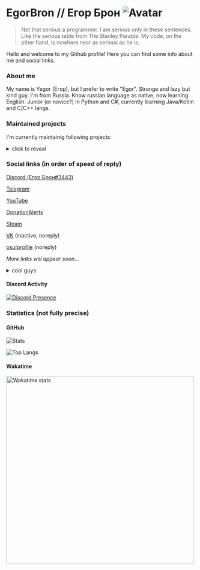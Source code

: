 # EgorBron // Егор Брон ![Avatar](https://avatars.githubusercontent.com/u/71507444?s=64) 
> Not that serious a programmer. I am serious only in these sentences. Like the serious table from The Stanley Parable. My code, on the other hand, is nowhere near as serious as he is.

Hello and welcome to my Github profile! Here you can find some info about me and social links. 
<!-- todo
<img src="https://lanyard-profile-readme.vercel.app/api/555638466365489172?theme=light&bg=809ecf&animated=false&hideDiscrim=true&borderRadius=30px&idleMessage=Probably%20doing%20something%20else...">
-->

### About me
My name is Yegor (Егор), but I prefer to write "Egor". 
Strange and lazy but kind guy. 
I'm from Russia. Know russian language as native, now learning English<!--, want to learn Interslavic and Japanese-->.
Junior (or novice?) in Python and C#, currently learning Java/Kotlin and C/C++ langs. 

### Maintained projects
I'm currently maintainig following projects:
<details><summary>click to reveal</summary>
  
* [DESrv (private)](https://github.com/Blusutils/DESrv) - Dedicated External Server.
  
* [Niquid (private)]() - yet another logic game.
  
* [AutoJacksParty (private)](https://github.com/EgorBron/JacksPartyV2) - Automated YouTube livestream for Jackbox Party Packs
  
* [dumpall](https://github.com/EgorBron/dumpall) - Discord group dumper.
  
* [captuREEE (private)](https://github.com/Blusutils/captuREEE) - mocap?
  
* [Blusutils Python library](https://github.com/Blusutils/blusutilspy) - library with random functionality.
* [SocketSaber](https://github.com/EgorBron/SocketSaber) - library what allows you to open localhost TCP socket with lots of your current BS activity
  
</details>

### Social links (in order of speed of reply)
[Discord (Егор Брон#3443)](https://discord.com/users/555638466365489172)

[Telegram](https://t.me/egorbronn)

[YouTube](https://www.youtube.com/channel/UCWd7FjRN4EM6D7tiJUv6lWg) 

[DonationAlerts](https://www.donationalerts.com/c/egorbron) 

[Steam](https://steamcommunity.com/id/EgorBronn/)

[VK](https://vk.com/egorbronn) (inactive, noreply) 

[osu!profile](https://osu.ppy.sh/users/15136301) (noreply)

*More links will appear soon...*

<details><summary>cool guys</summary>

[@TheStngularity](https://github.com/TheStngularity) 

[@Jabka-M](https://github.com/Jabka-M)

[@SashaKilin](https://github.com/SashaKilin)

[@NeverMindDev](https://github.com/NeverMindDev) 
</details>

#### Discord Activity

[![Discord Presence](https://lanyard.cnrad.dev/api/555638466365489172?idleMessage=Doing%20nothing)](https://discord.com/users/555638466365489172)

### Statistics (not fully precise)
#### GitHub
![Stats](https://github-readme-stats.vercel.app/api?username=EgorBron&show_icons=true&theme=tokyonight&bg_color=50,2813fb,6052ff&title_color=ebebeb&text_color=cbcbcb)

![Top Langs](https://github-readme-stats.vercel.app/api/top-langs/?username=EgorBron&layout=compact&theme=codeSTACKr)
#### Wakatime

<img
  src="https://wakatime.com/share/@0d335b7c-5fc4-4716-9e58-4e0d11be214d/6a92ff98-cedd-43d0-a2d5-6f09fc76eaec.svg"
  alt="Wakatime stats"
  width=500
/>
